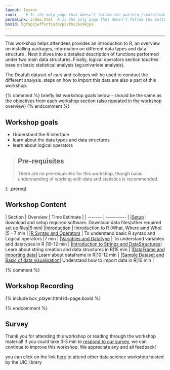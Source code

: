 ```yaml
---
layout: lesson
root: .  # Is the only page that doesn't follow the pattern /:path/index.html
permalink: index.html  # Is the only page that doesn't follow the pattern /:path/index.html
boxId: bgfsp1jwffxcfca3ovps2thc26x9kjpx
---
```



-------------------------------------------
This workshop helps attendees provides an introduction to R, an overview on installing packages, information on different data types and data structure . Next it dives into a detailed description of functions performed under two main data structures. Finally, logical operators section touches base on basic statistical analysis (eg:univariate analysis). 

The Deafult dataset of cars and colleges will be used to conduct the different analysis. steps on how to import this data are also a part of this workshop.

{% comment %} briefly list workshop goals below - should be the same as the objectives from each workshop section (also repeated in the workshop overview) {% endcomment %}

## Workshop goals
- Understand the R interface
- learn about the data types and data structures
- learn about logical operators 


> ## Pre-requisites
> There are no pre-requisites for this workshop, though basic understanding of working with data and statistics is recommended.

{: .prereq}


## Workshop Content 


| Section    | Overview | Time Estimate |
| ------- | ---------- |
|[Setup](https://uic-library.github.io/Introduction_to_R/setup/)   | download and setup required software. Download data files/other required set up files|5 min|
|[Introduction](https://uic-library.github.io/Introduction_to_R/01-Intro-to-R-and-Rstudio/index.html)  | Introduction to R (What, Where amd Who) |5 - 7 min | 
|[R Syntax and Operators](https://uic-library.github.io/R-Intro/02-syntax-operators/index.html) | To understand basic R syntax and Logical operators |7 min |
|[Variables and Datatype](https://uic-library.github.io/Introduction_to_R/03-Variables-and-Datatypes/index.html) | To understand variables and datatypes in R |10-12 min |
|[Introduction to Strings and DataStructures](https://uic-library.github.io/Introduction_to_R/04-Strings-and-DataStructures/index.html)| Learn about string creation and data structures in R|15 min |
|[DataFrame and Importing data](https://uic-library.github.io/Introduction_to_R/05-Dataframe-and-importing-data/index.html)| Learn about dataframe in R|10-12 min | 
|[Sample Dataset and Basic of data visualisation](https://uic-library.github.io/Introduction_to_R/06-sample-dataset-importing-data-and-packages/index.html)| Understand how to import data in R|10 min | 


{% comment %}

## Workshop Recording

{% include box_player.html id=page.boxId %}

{% endcomment %}

## Survey

Thank you for attending this workshop or reading through the workshop material! If you could take 3-5 min to [respond to our survey](https://uic.ca1.qualtrics.com/jfe/form/SV_5bYL8vP2EqGbAmW), we can continue to improve this workshop. We appreciate any and all feedback!

you can click on the link [here](https://researchguides.uic.edu/hub/workshops) to attend other data science workshop hosted by the UIC library 
